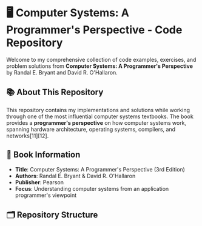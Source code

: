 # 🖥️ Computer Systems: A Programmer's Perspective - Code Repository

Welcome to my comprehensive collection of code examples, exercises, and problem solutions from **Computer Systems: A Programmer's Perspective** by Randal E. Bryant and David R. O'Hallaron.

## 📚 About This Repository

This repository contains my implementations and solutions while working through one of the most influential computer systems textbooks. The book provides a **programmer's perspective** on how computer systems work, spanning hardware architecture, operating systems, compilers, and networks[11][12].

## 📖 Book Information

- **Title**: Computer Systems: A Programmer's Perspective (3rd Edition)
- **Authors**: Randal E. Bryant & David R. O'Hallaron
- **Publisher**: Pearson
- **Focus**: Understanding computer systems from an application programmer's viewpoint

## 🗂️ Repository Structure


